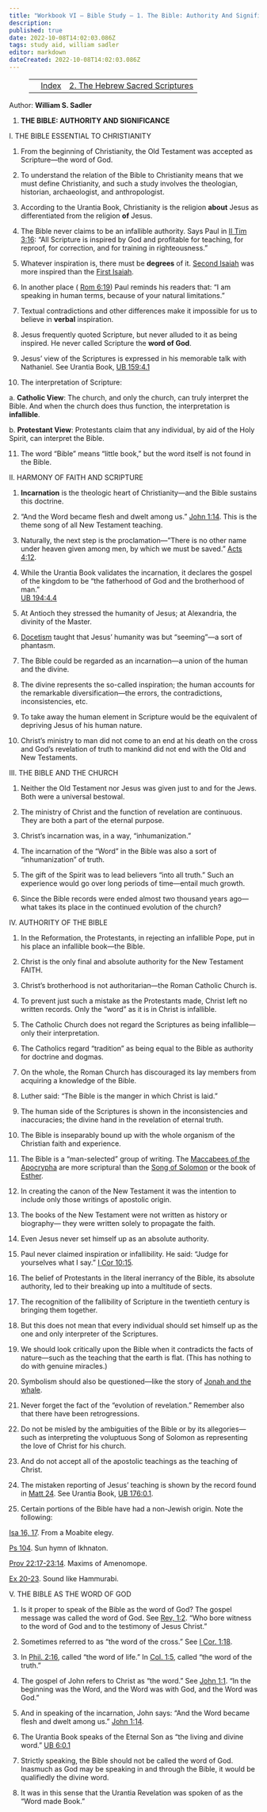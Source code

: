 ```yaml
---
title: "Workbook VI — Bible Study — 1. The Bible: Authority And Significance"
description: 
published: true
date: 2022-10-08T14:02:03.086Z
tags: study aid, william sadler
editor: markdown
dateCreated: 2022-10-08T14:02:03.086Z
---
```


<figure class="table chapter-navigator">
	<table>
		<tbody>
		<tr>
			<td></td>
			<td><a href="/en/article/William_S_Sadler/Workbook_6_Bible_Study/Index">Index</a></td>
			<td><a href="/en/article/William_S_Sadler/Workbook_6_Bible_Study/History_1_2">2. The Hebrew Sacred Scriptures</a></td>
		</tr>
		</tbody>
	</table>
</figure>

Author: **William S. Sadler**


1. **THE BIBLE: AUTHORITY AND SIGNIFICANCE**

I. THE BIBLE ESSENTIAL TO CHRISTIANITY

1. From the beginning of Christianity, the Old Testament was accepted as Scripture—the word of God.

2. To understand the relation of the Bible to Christianity means that we must define Christianity, and such a study involves the theologian, historian, archaeologist, and anthropologist.

3. According to the Urantia Book, Christianity is the religion **about** Jesus as differentiated from the religion **of** Jesus.

4. The Bible never claims to be an infallible authority. Says Paul in [II Tim 3:16](/en/Bible/2_Timothy/3#v16): “All Scripture is inspired by God and profitable for teaching, for reproof, for correction, and for training in righteousness.”

5. Whatever inspiration is, there must be **degrees** of it. [Second Isaiah](/en/Bible/Isaiah/2.htm) was more inspired than the [First Isaiah](/en/Bible/Isaiah/1.htm).

6. In another place ( [Rom 6:19](/en/Bible/Romans/6#v19)) Paul reminds his readers that: “I am speaking in human terms, because of your natural limitations.”

7. Textual contradictions and other differences make it impossible for us to believe in **verbal** inspiration.

8. Jesus frequently quoted Scripture, but never alluded to it as being inspired. He never called Scripture the **word of God**.

9. Jesus’ view of the Scriptures is expressed in his memorable talk with Nathaniel. See Urantia Book, [UB 159:4.1](/en/The_Urantia_Book/159#p4_1)

10. The interpretation of Scripture:

a. **Catholic View**: The church, and only the church, can truly interpret the Bible. And when the church does thus function, the interpretation is **infallible**.

b. **Protestant View**: Protestants claim that any individual, by aid of the Holy Spirit, can interpret the Bible.

11. The word “Bible” means “little book,” but the word itself is not found in the Bible.

II. HARMONY OF FAITH AND SCRIPTURE

1. **Incarnation** is the theologic heart of Christianity—and the Bible sustains this doctrine.

2. “And the Word became flesh and dwelt among us.” [John 1:14](/en/Bible/John/1#v14). This is the theme song of all New Testament teaching.

3. Naturally, the next step is the proclamation—”There is no other name under heaven given among men, by which we must be saved.” [Acts 4:12](/en/Bible/Acts_of_the_Apostles/4#v12).

4. While the Urantia Book validates the incarnation, it declares the gospel of the kingdom to be “the fatherhood of God and the brotherhood of man.”   
[UB 194:4.4](/en/The_Urantia_Book/194#p4_4)

5. At Antioch they stressed the humanity of Jesus; at Alexandria, the divinity of the Master.

6. [Docetism](https://en.wikipedia.org/wiki/Docetism) taught that Jesus’ humanity was but “seeming”—a sort of phantasm.

7. The Bible could be regarded as an incarnation—a union of the human and the divine.

8. The divine represents the so-called inspiration; the human accounts for the remarkable diversification—the errors, the contradictions, inconsistencies, etc.

9. To take away the human element in Scripture would be the equivalent of depriving Jesus of his human nature.

10. Christ’s ministry to man did not come to an end at his death on the cross and God’s revelation of truth to mankind did not end with the Old and New Testaments.

III. THE BIBLE AND THE CHURCH

1. Neither the Old Testament nor Jesus was given just to and for the Jews. Both were a universal bestowal.

2. The ministry of Christ and the function of revelation are continuous. They are both a part of the eternal purpose.

3. Christ’s incarnation was, in a way, “inhumanization.”

4. The incarnation of the “Word” in the Bible was also a sort of “inhumanization” of truth.

5. The gift of the Spirit was to lead believers “into all truth.” Such an experience would go over long periods of time—entail much growth.

6. Since the Bible records were ended almost two thousand years ago—what takes its place in the continued evolution of the church?

IV. AUTHORITY OF THE BIBLE

1. In the Reformation, the Protestants, in rejecting an infallible Pope, put in his place an infallible book—the Bible.

2. Christ is the only final and absolute authority for the New Testament FAITH.

3. Christ’s brotherhood is not authoritarian—the Roman Catholic Church is.

4. To prevent just such a mistake as the Protestants made, Christ left no written records. Only the “word” as it is in Christ is infallible.

5. The Catholic Church does not regard the Scriptures as being infallible— only their interpretation.

6. The Catholics regard “tradition” as being equal to the Bible as authority for doctrine and dogmas.

7. On the whole, the Roman Church has discouraged its lay members from acquiring a knowledge of the Bible.

8. Luther said: “The Bible is the manger in which Christ is laid.”

9. The human side of the Scriptures is shown in the inconsistencies and inaccuracies; the divine hand in the revelation of eternal truth.

10. The Bible is inseparably bound up with the whole organism of the Christian faith and experience.

11. The Bible is a “man-selected” group of writing. The [Maccabees of the Apocrypha](http://etext.virginia.edu/toc/modeng/public/Kjv1Mac.html) are more scriptural than the [Song of Solomon](/en/Bible/Songs/1.htm) or the book of [Esther](/en/Bible/Esther/1.htm).

12. In creating the canon of the New Testament it was the intention to include only those writings of apostolic origin.

13. The books of the New Testament were not written as history or biography— they were written solely to propagate the faith.

14. Even Jesus never set himself up as an absolute authority.

15. Paul never claimed inspiration or infallibility. He said: “Judge for yourselves what I say.” [I Cor 10:15](/en/Bible/1_Corinthians/10#v15).

16. The belief of Protestants in the literal inerrancy of the Bible, its absolute authority, led to their breaking up into a multitude of sects.

17. The recognition of the fallibility of Scripture in the twentieth century is bringing them together.

18. But this does not mean that every individual should set himself up as the one and only interpreter of the Scriptures.

19. We should look critically upon the Bible when it contradicts the facts of nature—such as the teaching that the earth is flat. (This has nothing to do with genuine miracles.)

20. Symbolism should also be questioned—like the story of [Jonah and the whale](/en/The_Urantia_Book/130#p1_2).

21. Never forget the fact of the “evolution of revelation.” Remember also that there have been retrogressions.

22. Do not be misled by the ambiguities of the Bible or by its allegories— such as interpreting the voluptuous Song of Solomon as representing the love of Christ for his church.

23. And do not accept all of the apostolic teachings as the teaching of Christ.

24. The mistaken reporting of Jesus’ teaching is shown by the record found in [Matt 24](/en/Bible/Matthew/24.htm). See Urantia Book, [UB 176:0.1](/en/The_Urantia_Book/176#p0_1).

25. Certain portions of the Bible have had a non-Jewish origin. Note the following:

[Isa 16, 17](/en/Bible/Isaiah/16.htm). From a Moabite elegy.

[Ps 104](/en/Bible/Psalms/104.htm). Sun hymn of Ikhnaton.

[Prov 22:17-23:14](/en/Bible/Proverbs/22#v17). Maxims of Amenomope.

[Ex 20-23](/en/Bible/Exodus/20.htm). Sound like Hammurabi.

V. THE BIBLE AS THE WORD OF GOD

1. Is it proper to speak of the Bible as the word of God? The gospel message was called the word of God. See [Rev, 1:2](/en/Bible/Revelation/1#v2). “Who bore witness to the word of God and to the testimony of Jesus Christ.”

2. Sometimes referred to as “the word of the cross.” See [I Cor. 1:18](/en/Bible/1_Corinthians/1#v18).

3. In [Phil. 2:16](/en/Bible/Philippians/2#v16), called “the word of life.” In [Col. 1:5](/en/Bible/Colossians/1#v5), called “the word of the truth.”

4. The gospel of John refers to Christ as “the word.” See [John 1:1](/en/Bible/John/1#v1). “In the beginning was the Word, and the Word was with God, and the Word was God.”

5. And in speaking of the incarnation, John says: “And the Word became flesh and dwelt among us.” [John 1:14](/en/Bible/John/1#v14).

6. The Urantia Book speaks of the Eternal Son as “the living and divine word.” [UB 6:0.1](/en/The_Urantia_Book/6#p0_1)

7. Strictly speaking, the Bible should not be called the word of God. Inasmuch as God may be speaking in and through the Bible, it would be qualifiedly the divine word.

8. It was in this sense that the Urantia Revelation was spoken of as the “Word made Book.”


<br>

